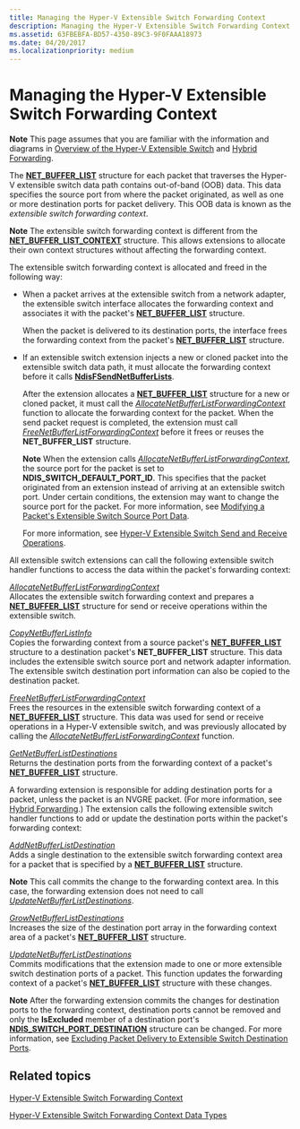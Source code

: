 ```yaml
---
title: Managing the Hyper-V Extensible Switch Forwarding Context
description: Managing the Hyper-V Extensible Switch Forwarding Context
ms.assetid: 63FBEBFA-BD57-4350-89C3-9F0FAAA18973
ms.date: 04/20/2017
ms.localizationpriority: medium
---
```


# Managing the Hyper-V Extensible Switch Forwarding Context


**Note**  This page assumes that you are familiar with the information and diagrams in [Overview of the Hyper-V Extensible Switch](overview-of-the-hyper-v-extensible-switch.md) and [Hybrid Forwarding](hybrid-forwarding.md).



The [**NET\_BUFFER\_LIST**](https://msdn.microsoft.com/library/windows/hardware/ff568388) structure for each packet that traverses the Hyper-V extensible switch data path contains out-of-band (OOB) data. This data specifies the source port from where the packet originated, as well as one or more destination ports for packet delivery. This OOB data is known as the *extensible switch forwarding context*.

**Note**  The extensible switch forwarding context is different from the [**NET\_BUFFER\_LIST\_CONTEXT**](https://msdn.microsoft.com/library/windows/hardware/ff568389) structure. This allows extensions to allocate their own context structures without affecting the forwarding context.

The extensible switch forwarding context is allocated and freed in the following way:

-   When a packet arrives at the extensible switch from a network adapter, the extensible switch interface allocates the forwarding context and associates it with the packet's [**NET\_BUFFER\_LIST**](https://msdn.microsoft.com/library/windows/hardware/ff568388) structure.

    When the packet is delivered to its destination ports, the interface frees the forwarding context from the packet's [**NET\_BUFFER\_LIST**](https://msdn.microsoft.com/library/windows/hardware/ff568388) structure.

-   If an extensible switch extension injects a new or cloned packet into the extensible switch data path, it must allocate the forwarding context before it calls [**NdisFSendNetBufferLists**](https://msdn.microsoft.com/library/windows/hardware/ff562616).

    After the extension allocates a [**NET\_BUFFER\_LIST**](https://msdn.microsoft.com/library/windows/hardware/ff568389) structure for a new or cloned packet, it must call the [*AllocateNetBufferListForwardingContext*](https://msdn.microsoft.com/library/windows/hardware/hh598134) function to allocate the forwarding context for the packet. When the send packet request is completed, the extension must call [*FreeNetBufferListForwardingContext*](https://msdn.microsoft.com/library/windows/hardware/hh598153) before it frees or reuses the **NET\_BUFFER\_LIST** structure.

    **Note**  When the extension calls [*AllocateNetBufferListForwardingContext*](https://msdn.microsoft.com/library/windows/hardware/hh598134), the source port for the packet is set to **NDIS\_SWITCH\_DEFAULT\_PORT\_ID**. This specifies that the packet originated from an extension instead of arriving at an extensible switch port. Under certain conditions, the extension may want to change the source port for the packet. For more information, see [Modifying a Packet's Extensible Switch Source Port Data](modifying-a-packet-s-extensible-switch-source-port-data.md).

    For more information, see [Hyper-V Extensible Switch Send and Receive Operations](hyper-v-extensible-switch-send-and-receive-operations.md).

All extensible switch extensions can call the following extensible switch handler functions to access the data within the packet's forwarding context:

<a href="" id="allocatenetbufferlistforwardingcontext"></a>[*AllocateNetBufferListForwardingContext*](https://msdn.microsoft.com/library/windows/hardware/hh598134)  
Allocates the extensible switch forwarding context and prepares a [**NET\_BUFFER\_LIST**](https://msdn.microsoft.com/library/windows/hardware/ff568388) structure for send or receive operations within the extensible switch.

<a href="" id="copynetbufferlistinfo"></a>[*CopyNetBufferListInfo*](https://msdn.microsoft.com/library/windows/hardware/hh598136)  
Copies the forwarding context from a source packet's [**NET\_BUFFER\_LIST**](https://msdn.microsoft.com/library/windows/hardware/ff568389) structure to a destination packet's **NET\_BUFFER\_LIST** structure. This data includes the extensible switch source port and network adapter information. The extensible switch destination port information can also be copied to the destination packet.

<a href="" id="freenetbufferlistforwardingcontext"></a>[*FreeNetBufferListForwardingContext*](https://msdn.microsoft.com/library/windows/hardware/hh598153)  
Frees the resources in the extensible switch forwarding context of a [**NET\_BUFFER\_LIST**](https://msdn.microsoft.com/library/windows/hardware/ff568388) structure. This data was used for send or receive operations in a Hyper-V extensible switch, and was previously allocated by calling the [*AllocateNetBufferListForwardingContext*](https://msdn.microsoft.com/library/windows/hardware/hh598134) function.

<a href="" id="getnetbufferlistdestinations"></a>[*GetNetBufferListDestinations*](https://msdn.microsoft.com/library/windows/hardware/hh598157)  
Returns the destination ports from the forwarding context of a packet's [**NET\_BUFFER\_LIST**](https://msdn.microsoft.com/library/windows/hardware/ff568389) structure.

A forwarding extension is responsible for adding destination ports for a packet, unless the packet is an NVGRE packet. (For more information, see [Hybrid Forwarding](hybrid-forwarding.md).) The extension calls the following extensible switch handler functions to add or update the destination ports within the packet's forwarding context:

<a href="" id="addnetbufferlistdestination"></a>[*AddNetBufferListDestination*](https://msdn.microsoft.com/library/windows/hardware/hh598133)  
Adds a single destination to the extensible switch forwarding context area for a packet that is specified by a [**NET\_BUFFER\_LIST**](https://msdn.microsoft.com/library/windows/hardware/ff568389) structure.

**Note**  This call commits the change to the forwarding context area. In this case, the forwarding extension does not need to call [*UpdateNetBufferListDestinations*](https://msdn.microsoft.com/library/windows/hardware/hh598303).

<a href="" id="grownetbufferlistdestinations"></a>[*GrowNetBufferListDestinations*](https://msdn.microsoft.com/library/windows/hardware/hh598158)  
Increases the size of the destination port array in the forwarding context area of a packet's [**NET\_BUFFER\_LIST**](https://msdn.microsoft.com/library/windows/hardware/ff568389) structure.

<a href="" id="updatenetbufferlistdestinations"></a>[*UpdateNetBufferListDestinations*](https://msdn.microsoft.com/library/windows/hardware/hh598303)  
Commits modifications that the extension made to one or more extensible switch destination ports of a packet. This function updates the forwarding context of a packet's [**NET\_BUFFER\_LIST**](https://msdn.microsoft.com/library/windows/hardware/ff568389) structure with these changes.

**Note**  After the forwarding extension commits the changes for destination ports to the forwarding context, destination ports cannot be removed and only the **IsExcluded** member of a destination port's [**NDIS\_SWITCH\_PORT\_DESTINATION**](https://msdn.microsoft.com/library/windows/hardware/hh598224) structure can be changed. For more information, see [Excluding Packet Delivery to Extensible Switch Destination Ports](excluding-packet-delivery-to-extensible-switch-destination-ports.md).

## Related topics


[Hyper-V Extensible Switch Forwarding Context](hyper-v-extensible-switch-forwarding-context.md)

[Hyper-V Extensible Switch Forwarding Context Data Types](hyper-v-extensible-switch-forwarding-context-data-types.md)










